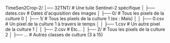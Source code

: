 TimeSen2Crop-2/
│── 32TNT/                     # Une tuile Sentinel-2 spécifique
│   ├── dates.csv               # Dates d'acquisition des images
│   ├── 0/                      # Tous les pixels de la culture 0
│   ├── 1/                      # Tous les pixels de la culture 1 (ex : Maïs)
│   │   ├── 0.csv               # Un pixel de la culture 1 à travers le temps
│   │   ├── 1.csv               # Un autre pixel de la culture 1
│   │   ├── 2.csv               # Etc...
│   ├── 2/                      # Tous les pixels de la culture 2
│   ├── ...                     # Autres classes de culture (3 à 15)
